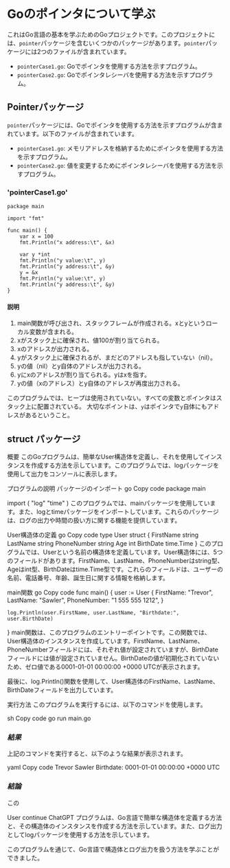 # Goのポインタについて学ぶ

これはGo言語の基本を学ぶためのGoプロジェクトです。このプロジェクトには、`pointer`パッケージを含むいくつかのパッケージがあります。`pointer`パッケージには2つのファイルが含まれています。

- `pointerCase1.go`: Goでポインタを使用する方法を示すプログラム。
- `pointerCase2.go`: Goでポインタレシーバを使用する方法を示すプログラム。

## Pointerパッケージ

`pointer`パッケージには、Goでポインタを使用する方法を示すプログラムが含まれています。以下のファイルが含まれています。

- `pointerCase1.go`: メモリアドレスを格納するためにポインタを使用する方法を示すプログラム。
- `pointerCase2.go`: 値を変更するためにポインタレシーバを使用する方法を示すプログラム。

### 'pointerCase1.go'
    
    package main

    import "fmt"

    func main() {
        var x = 100
        fmt.Println("x address:\t", &x)

        var y *int
        fmt.Println("y value:\t", y)
        fmt.Println("y address:\t", &y)
        y = &x
        fmt.Println("y value:\t", y)
        fmt.Println("y address:\t", &y)
    }

    
#### 説明
1. main関数が呼び出され、スタックフレームが作成される。xとyというローカル変数が含まれる。
2. xがスタック上に確保され、値100が割り当てられる。
3. xのアドレスが出力される。
4. yがスタック上に確保されるが、まだどのアドレスも指していない（nil）。
5. yの値（nil）とy自体のアドレスが出力される。
6. yにxのアドレスが割り当てられる。yはxを指す。
7. yの値（xのアドレス）とy自体のアドレスが再度出力される。

このプログラムでは、ヒープは使用されていない。すべての変数とポインタはスタック上に配置されている。
大切なポイントは、`y`はポインタで`y`自体にもアドレスがあるということ。

## struct パッケージ

概要
このGoプログラムは、簡単なUser構造体を定義し、それを使用してインスタンスを作成する方法を示しています。このプログラムでは、logパッケージを使用して出力をコンソールに表示します。

プログラムの説明
パッケージのインポート
go
Copy code
package main

import (
    "log"
    "time"
)
このプログラムでは、mainパッケージを使用しています。また、logとtimeパッケージをインポートしています。これらのパッケージは、ログの出力や時間の扱い方に関する機能を提供しています。

User構造体の定義
go
Copy code
type User struct {
    FirstName   string
    LastName    string
    PhoneNumber string
    Age         int
    BirthDate   time.Time
}
このプログラムでは、Userという名前の構造体を定義しています。User構造体には、5つのフィールドがあります。FirstName、LastName、PhoneNumberはstring型、Ageはint型、BirthDateはtime.Time型です。これらのフィールドは、ユーザーの名前、電話番号、年齢、誕生日に関する情報を格納します。

main関数
go
Copy code
func main() {
    user := User {
        FirstName: "Trevor",
        LastName: "Sawler",
        PhoneNumber: "1 555 555 1212",
    }

    log.Println(user.FirstName, user.LastName, "Birthdate:", user.BirthDate)
}
main関数は、このプログラムのエントリーポイントです。この関数では、User構造体のインスタンスを作成しています。FirstName、LastName、PhoneNumberフィールドには、それぞれ値が設定されていますが、BirthDateフィールドには値が設定されていません。BirthDateの値が初期化されていないため、ゼロ値である0001-01-01 00:00:00 +0000 UTCが表示されます。

最後に、log.Println()関数を使用して、User構造体のFirstName、LastName、BirthDateフィールドを出力しています。

実行方法
このプログラムを実行するには、以下のコマンドを使用します。

sh
Copy code
go run main.go
### ___結果___
上記のコマンドを実行すると、以下のような結果が表示されます。

yaml
Copy code
Trevor Sawler Birthdate: 0001-01-01 00:00:00 +0000 UTC
### ___結論___
この





User
continue
ChatGPT
プログラムは、Go言語で簡単な構造体を定義する方法と、その構造体のインスタンスを作成する方法を示しています。また、ログ出力としてlogパッケージを使用する方法を示しています。


このプログラムを通じて、Go言語で構造体とログ出力を扱う方法を学ぶことができました。